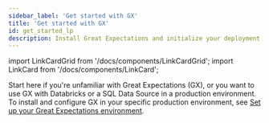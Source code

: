 ```yaml
---
sidebar_label: 'Get started with GX'
title: 'Get started with GX'
id: get_started_lp
description: Install Great Expectations and initialize your deployment.
---
```


import LinkCardGrid from '/docs/components/LinkCardGrid';
import LinkCard from '/docs/components/LinkCard';

<p class="DocItem__header-description">Start here if you're unfamiliar with Great Expectations (GX), or you want to use GX with Databricks or a SQL Data Source in a production environment. To install and configure GX in your specific production environment, see <a href='/docs/guides/setup/setup_overview_lp'>Set up your Great Expectations environment</a>. </p>



<LinkCardGrid>
  <LinkCard topIcon label="Quickstart" description="Install GX, connect to sample data, build your first Expectation, validate data, and review the validation results" href="/docs/tutorials/quickstart/" icon="/img/test_icon.svg" />
  <LinkCard topIcon label="GX overview" description="An overview of GX for new users and those looking for an understanding of its components and its primary workflows" href="/docs/conceptual_guides/gx_overview" icon="/img/overview_icon.svg" />
  <LinkCard topIcon label="Get started with GX and Databricks" description="Learn how you can use GX with Databricks in a production environment" href="/docs/tutorials/getting_started/how_to_use_great_expectations_in_databricks" icon="/img/databricks_icon.svg" />
  <LinkCard topIcon label="Get Started with GX and SQL" description="Learn how you can use GX with a SQL Data Source in a production environment" href="/docs/tutorials/getting_started/how_to_use_great_expectations_with_sql" icon="/img/sql_icon.svg" />
</LinkCardGrid>